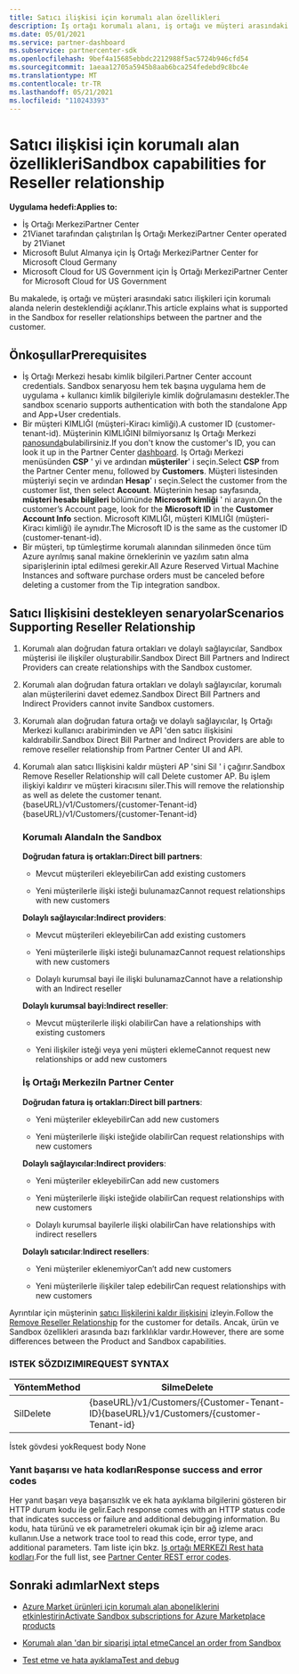 ```yaml
---
title: Satıcı ilişkisi için korumalı alan özellikleri
description: İş ortağı korumalı alanı, iş ortağı ve müşteri arasındaki ilişkileri destekleyebilir
ms.date: 05/01/2021
ms.service: partner-dashboard
ms.subservice: partnercenter-sdk
ms.openlocfilehash: 9bef4a15685ebbdc2212988f5ac5724b946cfd54
ms.sourcegitcommit: 1aeaa12705a5945b8aab6bca254fedebd9c8bc4e
ms.translationtype: MT
ms.contentlocale: tr-TR
ms.lasthandoff: 05/21/2021
ms.locfileid: "110243393"
---
```

# <a name="sandbox-capabilities-for-reseller-relationship"></a><span data-ttu-id="45fe4-103">Satıcı ilişkisi için korumalı alan özellikleri</span><span class="sxs-lookup"><span data-stu-id="45fe4-103">Sandbox capabilities for Reseller relationship</span></span>

<span data-ttu-id="45fe4-104">**Uygulama hedefi:**</span><span class="sxs-lookup"><span data-stu-id="45fe4-104">**Applies to:**</span></span>

- <span data-ttu-id="45fe4-105">İş Ortağı Merkezi</span><span class="sxs-lookup"><span data-stu-id="45fe4-105">Partner Center</span></span>
- <span data-ttu-id="45fe4-106">21Vianet tarafından çalıştırılan İş Ortağı Merkezi</span><span class="sxs-lookup"><span data-stu-id="45fe4-106">Partner Center operated by 21Vianet</span></span>
- <span data-ttu-id="45fe4-107">Microsoft Bulut Almanya için İş Ortağı Merkezi</span><span class="sxs-lookup"><span data-stu-id="45fe4-107">Partner Center for Microsoft Cloud Germany</span></span>
- <span data-ttu-id="45fe4-108">Microsoft Cloud for US Government için İş Ortağı Merkezi</span><span class="sxs-lookup"><span data-stu-id="45fe4-108">Partner Center for Microsoft Cloud for US Government</span></span>

<span data-ttu-id="45fe4-109">Bu makalede, iş ortağı ve müşteri arasındaki satıcı ilişkileri için korumalı alanda nelerin desteklendiği açıklanır.</span><span class="sxs-lookup"><span data-stu-id="45fe4-109">This article explains what is supported in the Sandbox for reseller relationships between the partner and the customer.</span></span> 

## <a name="prerequisites"></a><span data-ttu-id="45fe4-110">Önkoşullar</span><span class="sxs-lookup"><span data-stu-id="45fe4-110">Prerequisites</span></span>

- <span data-ttu-id="45fe4-111">İş Ortağı Merkezi hesabı kimlik bilgileri.</span><span class="sxs-lookup"><span data-stu-id="45fe4-111">Partner Center account credentials.</span></span> <span data-ttu-id="45fe4-112">Sandbox senaryosu hem tek başına uygulama hem de uygulama + kullanıcı kimlik bilgileriyle kimlik doğrulamasını destekler.</span><span class="sxs-lookup"><span data-stu-id="45fe4-112">The sandbox scenario supports authentication with both the standalone App and App+User credentials.</span></span>
- <span data-ttu-id="45fe4-113">Bir müşteri KIMLIĞI (müşteri-Kiracı kimliği).</span><span class="sxs-lookup"><span data-stu-id="45fe4-113">A customer ID (customer-tenant-id).</span></span> <span data-ttu-id="45fe4-114">Müşterinin KIMLIĞINI bilmiyorsanız Iş Ortağı Merkezi [panosunda](https://partner.microsoft.com/dashboard/home)bulabilirsiniz.</span><span class="sxs-lookup"><span data-stu-id="45fe4-114">If you don't know the customer's ID, you can look it up in the Partner Center [dashboard](https://partner.microsoft.com/dashboard/home).</span></span> <span data-ttu-id="45fe4-115">Iş Ortağı Merkezi menüsünden **CSP** ' yi ve ardından **müşteriler**' i seçin.</span><span class="sxs-lookup"><span data-stu-id="45fe4-115">Select **CSP** from the Partner Center menu, followed by **Customers**.</span></span> <span data-ttu-id="45fe4-116">Müşteri listesinden müşteriyi seçin ve ardından **Hesap**' ı seçin.</span><span class="sxs-lookup"><span data-stu-id="45fe4-116">Select the customer from the customer list, then select **Account**.</span></span> <span data-ttu-id="45fe4-117">Müşterinin hesap sayfasında, **müşteri hesabı bilgileri** bölümünde **Microsoft kimliği** ' ni arayın.</span><span class="sxs-lookup"><span data-stu-id="45fe4-117">On the customer’s Account page, look for the **Microsoft ID** in the **Customer Account Info** section.</span></span> <span data-ttu-id="45fe4-118">Microsoft KIMLIĞI, müşteri KIMLIĞI (müşteri-Kiracı kimliği) ile aynıdır.</span><span class="sxs-lookup"><span data-stu-id="45fe4-118">The Microsoft ID is the same as the customer ID (customer-tenant-id).</span></span>
- <span data-ttu-id="45fe4-119">Bir müşteri, tıp tümleştirme korumalı alanından silinmeden önce tüm Azure ayrılmış sanal makine örneklerinin ve yazılım satın alma siparişlerinin iptal edilmesi gerekir.</span><span class="sxs-lookup"><span data-stu-id="45fe4-119">All Azure Reserved Virtual Machine Instances and software purchase orders must be canceled before deleting a customer from the Tip integration sandbox.</span></span>

## <a name="scenarios-supporting-reseller-relationship"></a><span data-ttu-id="45fe4-120">Satıcı Ilişkisini destekleyen senaryolar</span><span class="sxs-lookup"><span data-stu-id="45fe4-120">Scenarios Supporting Reseller Relationship</span></span>

1.  <span data-ttu-id="45fe4-121">Korumalı alan doğrudan fatura ortakları ve dolaylı sağlayıcılar, Sandbox müşterisi ile ilişkiler oluşturabilir.</span><span class="sxs-lookup"><span data-stu-id="45fe4-121">Sandbox Direct Bill Partners and Indirect Providers can create relationships with the Sandbox customer.</span></span> 
2.  <span data-ttu-id="45fe4-122">Korumalı alan doğrudan fatura ortakları ve dolaylı sağlayıcılar, korumalı alan müşterilerini davet edemez.</span><span class="sxs-lookup"><span data-stu-id="45fe4-122">Sandbox Direct Bill Partners and Indirect Providers cannot invite Sandbox customers.</span></span>

3. <span data-ttu-id="45fe4-123">Korumalı alan doğrudan fatura ortağı ve dolaylı sağlayıcılar, Iş Ortağı Merkezi kullanıcı arabiriminden ve API 'den satıcı ilişkisini kaldırabilir.</span><span class="sxs-lookup"><span data-stu-id="45fe4-123">Sandbox Direct Bill Partner and Indirect Providers are able to remove reseller relationship from Partner Center UI and API.</span></span>

4. <span data-ttu-id="45fe4-124">Korumalı alan satıcı Ilişkisini kaldır müşteri AP 'sini Sil ' i çağırır.</span><span class="sxs-lookup"><span data-stu-id="45fe4-124">Sandbox Remove Reseller Relationship will call Delete customer AP.</span></span> <span data-ttu-id="45fe4-125">Bu işlem ilişkiyi kaldırır ve müşteri kiracısını siler.</span><span class="sxs-lookup"><span data-stu-id="45fe4-125">This will remove the relationship as well as delete the customer tenant.</span></span> <span data-ttu-id="45fe4-126">{baseURL}/v1/Customers/{customer-Tenant-id}</span><span class="sxs-lookup"><span data-stu-id="45fe4-126">{baseURL}/v1/Customers/{customer-Tenant-id}</span></span>


    ### <a name="in-the-sandbox"></a><span data-ttu-id="45fe4-127">Korumalı Alanda</span><span class="sxs-lookup"><span data-stu-id="45fe4-127">In the Sandbox</span></span>

    <span data-ttu-id="45fe4-128">**Doğrudan fatura iş ortakları:**</span><span class="sxs-lookup"><span data-stu-id="45fe4-128">**Direct bill partners**:</span></span>

    - <span data-ttu-id="45fe4-129">Mevcut müşterileri ekleyebilir</span><span class="sxs-lookup"><span data-stu-id="45fe4-129">Can add existing customers</span></span>

    - <span data-ttu-id="45fe4-130">Yeni müşterilerle ilişki isteği bulunamaz</span><span class="sxs-lookup"><span data-stu-id="45fe4-130">Cannot request relationships with new customers</span></span>

    <span data-ttu-id="45fe4-131">**Dolaylı sağlayıcılar:**</span><span class="sxs-lookup"><span data-stu-id="45fe4-131">**Indirect providers**:</span></span>

    - <span data-ttu-id="45fe4-132">Mevcut müşterileri ekleyebilir</span><span class="sxs-lookup"><span data-stu-id="45fe4-132">Can add existing customers</span></span>

    - <span data-ttu-id="45fe4-133">Yeni müşterilerle ilişki isteği bulunamaz</span><span class="sxs-lookup"><span data-stu-id="45fe4-133">Cannot request relationships with new customers</span></span>

    - <span data-ttu-id="45fe4-134">Dolaylı kurumsal bayi ile ilişki bulunamaz</span><span class="sxs-lookup"><span data-stu-id="45fe4-134">Cannot have a relationship with an Indirect reseller</span></span>

    <span data-ttu-id="45fe4-135">**Dolaylı kurumsal bayi:**</span><span class="sxs-lookup"><span data-stu-id="45fe4-135">**Indirect reseller**:</span></span> 

    -   <span data-ttu-id="45fe4-136">Mevcut müşterilerle ilişki olabilir</span><span class="sxs-lookup"><span data-stu-id="45fe4-136">Can have a relationships with existing customers</span></span>

    -   <span data-ttu-id="45fe4-137">Yeni ilişkiler isteği veya yeni müşteri ekleme</span><span class="sxs-lookup"><span data-stu-id="45fe4-137">Cannot request new relationships or add new customers</span></span>

    ### <a name="in-partner-center"></a><span data-ttu-id="45fe4-138">İş Ortağı Merkezi</span><span class="sxs-lookup"><span data-stu-id="45fe4-138">In Partner Center</span></span>

    <span data-ttu-id="45fe4-139">**Doğrudan fatura iş ortakları:**</span><span class="sxs-lookup"><span data-stu-id="45fe4-139">**Direct bill partners**:</span></span>

    -   <span data-ttu-id="45fe4-140">Yeni müşteriler ekleyebilir</span><span class="sxs-lookup"><span data-stu-id="45fe4-140">Can add new customers</span></span>

    -   <span data-ttu-id="45fe4-141">Yeni müşterilerle ilişki isteğide olabilir</span><span class="sxs-lookup"><span data-stu-id="45fe4-141">Can request relationships with new customers</span></span>

    <span data-ttu-id="45fe4-142">**Dolaylı sağlayıcılar:**</span><span class="sxs-lookup"><span data-stu-id="45fe4-142">**Indirect providers**:</span></span>

    -   <span data-ttu-id="45fe4-143">Yeni müşteriler ekleyebilir</span><span class="sxs-lookup"><span data-stu-id="45fe4-143">Can add new customers</span></span>

    -   <span data-ttu-id="45fe4-144">Yeni müşterilerle ilişki isteğide olabilir</span><span class="sxs-lookup"><span data-stu-id="45fe4-144">Can request relationships with new customers</span></span>

    -   <span data-ttu-id="45fe4-145">Dolaylı kurumsal bayilerle ilişki olabilir</span><span class="sxs-lookup"><span data-stu-id="45fe4-145">Can have relationships with indirect resellers</span></span>

    <span data-ttu-id="45fe4-146">**Dolaylı satıcılar**:</span><span class="sxs-lookup"><span data-stu-id="45fe4-146">**Indirect resellers**:</span></span>

    -   <span data-ttu-id="45fe4-147">Yeni müşteriler eklenemiyor</span><span class="sxs-lookup"><span data-stu-id="45fe4-147">Can’t add new customers</span></span>

    -   <span data-ttu-id="45fe4-148">Yeni müşterilerle ilişkiler talep edebilir</span><span class="sxs-lookup"><span data-stu-id="45fe4-148">Can request relationships with new customers</span></span>


<span data-ttu-id="45fe4-149">Ayrıntılar için müşterinin [satıcı Ilişkilerini kaldır ilişkisini](remove-a-reseller-relationship-with-a-customer.md) izleyin.</span><span class="sxs-lookup"><span data-stu-id="45fe4-149">Follow the [Remove Reseller Relationship](remove-a-reseller-relationship-with-a-customer.md) for the customer for details.</span></span> <span data-ttu-id="45fe4-150">Ancak, ürün ve Sandbox özellikleri arasında bazı farklılıklar vardır.</span><span class="sxs-lookup"><span data-stu-id="45fe4-150">However, there are some differences between the Product and Sandbox capabilities.</span></span>

### <a name="request-syntax"></a><span data-ttu-id="45fe4-151">ISTEK SÖZDIZIMI</span><span class="sxs-lookup"><span data-stu-id="45fe4-151">REQUEST SYNTAX</span></span>

|<span data-ttu-id="45fe4-152">**Yöntem**</span><span class="sxs-lookup"><span data-stu-id="45fe4-152">**Method**</span></span>|<span data-ttu-id="45fe4-153">**Silme**</span><span class="sxs-lookup"><span data-stu-id="45fe4-153">**Delete**</span></span>|
|-------------|------------|
|<span data-ttu-id="45fe4-154">Sil</span><span class="sxs-lookup"><span data-stu-id="45fe4-154">Delete</span></span>|<span data-ttu-id="45fe4-155">{baseURL}/v1/Customers/{Customer-Tenant-ID}</span><span class="sxs-lookup"><span data-stu-id="45fe4-155">{baseURL}/v1/Customers/{customer-Tenant-id}</span></span> |

<span data-ttu-id="45fe4-156">İstek gövdesi yok</span><span class="sxs-lookup"><span data-stu-id="45fe4-156">Request body None</span></span>

### <a name="response-success-and-error-codes"></a><span data-ttu-id="45fe4-157">Yanıt başarısı ve hata kodları</span><span class="sxs-lookup"><span data-stu-id="45fe4-157">Response success and error codes</span></span>

<span data-ttu-id="45fe4-158">Her yanıt başarı veya başarısızlık ve ek hata ayıklama bilgilerini gösteren bir HTTP durum kodu ile gelir.</span><span class="sxs-lookup"><span data-stu-id="45fe4-158">Each response comes with an HTTP status code that indicates success or failure and additional debugging information.</span></span> <span data-ttu-id="45fe4-159">Bu kodu, hata türünü ve ek parametreleri okumak için bir ağ izleme aracı kullanın.</span><span class="sxs-lookup"><span data-stu-id="45fe4-159">Use a network trace tool to read this code, error type, and additional parameters.</span></span> <span data-ttu-id="45fe4-160">Tam liste için bkz. [Iş ortağı MERKEZI Rest hata kodları](./error-codes.md).</span><span class="sxs-lookup"><span data-stu-id="45fe4-160">For the full list, see [Partner Center REST error codes](./error-codes.md).</span></span>

## <a name="next-steps"></a><span data-ttu-id="45fe4-161">Sonraki adımlar</span><span class="sxs-lookup"><span data-stu-id="45fe4-161">Next steps</span></span>

- [<span data-ttu-id="45fe4-162">Azure Market ürünleri için korumalı alan aboneliklerini etkinleştirin</span><span class="sxs-lookup"><span data-stu-id="45fe4-162">Activate Sandbox subscriptions for Azure Marketplace products</span></span>](activate-sandbox-subscription-azure-marketplace-products.md)

- [<span data-ttu-id="45fe4-163">Korumalı alan 'dan bir siparişi iptal etme</span><span class="sxs-lookup"><span data-stu-id="45fe4-163">Cancel an order from Sandbox</span></span>](cancel-an-order-from-the-integration-sandbox.md)

- [<span data-ttu-id="45fe4-164">Test etme ve hata ayıklama</span><span class="sxs-lookup"><span data-stu-id="45fe4-164">Test and debug</span></span>](test-and-debug.md)